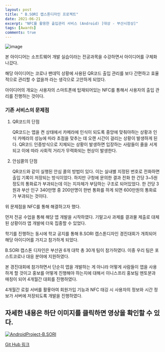 ```yaml
---
layout: post
title: " B.SORI 캡스톤디자인 프로젝트"
date: 2021-06-21
excerpt: "NFC를 활용한 출입관리 서비스 (Android) [대상 - 부산시장상]"
tags: [Awards]
comments: true
---
```

![image](https://user-images.githubusercontent.com/70894372/193744327-b552c21c-ae83-444b-8948-9f5a261659b3.png)

본 아이디어는 소프트웨어 개발 실습이라는 전공과목을 수강하면서 아이디어를 구체화 나갔다.

해당 아이디어는 코로나 팬데믹 상황에 사용된 QR코드 출입 관리를 보다 간편하고 효율적으로 관리할 수 없을까 라는 생각으로 고안하게 되었다.

아이디어의 개요는 사용자의 스마트폰에 탑재되어있는 NFC를 통해서 사용자의 출입 관리를 진행하는 것이다.

### 기존 서비스의 문제점
1. QR코드의 단점

    QR코드는 앱을 켠 상태에서 카메라에 인식이 되도록 중앙에 맞춰야하는 상황과 인식 카메라의 성능에 따라 초점을 맞추는 데 오랜 시간이 걸리는 상황이 발생하게 된다.
QR코드 인증방식으로 지체되는 상황이 발생하면 입장하는 사람들이 줄을 서게 되고 이에 따라 사회적 거리가 무력화되는 현상이 발생한다.

2. 안심콜의 단점 

    QR코드와 같이 실행된 안심 콜의 방법이 있다. 이는 실내별 지정된 번호로 전화하면 출입 기록이 저장되는 방식이었다. 하지만 구청에 문의한 결과 전화 한 건당 3~5원 정도의 통화료가 부과되는데 이는 지자체가 부담하는 구조로 되어있었다. 한 건당 3원과 부산 인구 340만명 중 200만명이 한번 통화를 하게 되면 600만원의 통화료가 부과되는 것이다.

위 문제점을 NFC를 통해 해결하고자 했다.

먼저 전공 수업을 통해 해당 앱 개발을 시작하였다. 기말고사 과제를 결과물 제출로 대체된 상황이라 앱 개발에 더욱 집중할 수 있었다.

학기를 진행하는 동시에 학교 공지를 통해 B.SORI 캡스톤디자인 경진대회가 개최되어 해당 아이디어를 가지고 참가하게 되었다.

B.SORI 캡스톤 디자인은 부산권 6개 대학 총 30개 팀이 참가하였다. 이중 우리 팀은 포스트코로나 대응 분야에 지원하였다.

본 경진대회에 참가하면서 단순히 앱을 개발하는 게 아니라 어떻게 사람들이 앱을 사용하게 할 것이고 홍보를 어떻게 진행해야 하는지에 대해서 이니스프리 홍보팀 멘토분과 매칭이 되어 4개월간 대회를 진행하였다.

4개월간 로컬 서버를 활욯아여 회원가입 기능과 NFC 태깅 시 사용자의 정보와 시간 정보가 서버에 저장되도록 개발을 진행하였다.

## 자세한 내용은 하단 이미지를 클릭하면 영상을 확인할 수 있다.
[![AndroidProject-B.SORI](https://user-images.githubusercontent.com/70894372/191697398-755cea8e-a8dd-41df-9b3a-03f04197cd61.png)](https://www.youtube.com/watch?v=ABxqoIRNgns)

[Git Hub 링크](https://github.com/glydokid/AndroidProject-B.SORI)